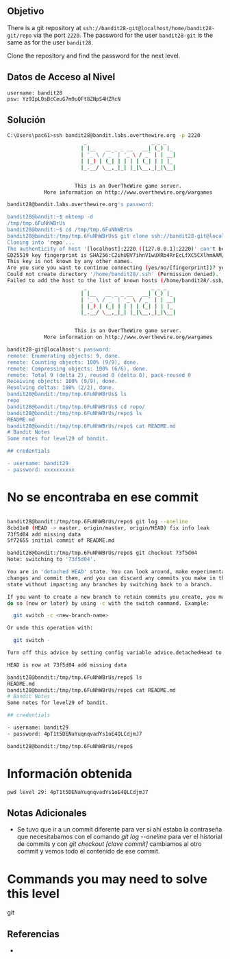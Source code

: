 ## Objetivo

There is a git repository at `ssh://bandit28-git@localhost/home/bandit28-git/repo` via the port `2220`. The password for the user `bandit28-git` is the same as for the user `bandit28`.

Clone the repository and find the password for the next level.
## Datos de Acceso al Nivel

```
username: bandit28
psw: Yz9IpL0sBcCeuG7m9uQFt8ZNpS4HZRcN
```

## Solución
```bash
C:\Users\pac61>ssh bandit28@bandit.labs.overthewire.org -p 2220
                         _                     _ _ _
                        | |__   __ _ _ __   __| (_) |_
                        | '_ \ / _` | '_ \ / _` | | __|
                        | |_) | (_| | | | | (_| | | |_
                        |_.__/ \__,_|_| |_|\__,_|_|\__|


                      This is an OverTheWire game server.
            More information on http://www.overthewire.org/wargames

bandit28@bandit.labs.overthewire.org's password:

bandit28@bandit:~$ mktemp -d
/tmp/tmp.6FuNhWBrUs
bandit28@bandit:~$ cd /tmp/tmp.6FuNhWBrUs
bandit28@bandit:/tmp/tmp.6FuNhWBrUs$ git clone ssh://bandit28-git@localhost:2220/home/bandit28-git/repo
Cloning into 'repo'...
The authenticity of host '[localhost]:2220 ([127.0.0.1]:2220)' can't be established.
ED25519 key fingerprint is SHA256:C2ihUBV7ihnV1wUXRb4RrEcLfXC5CXlhmAAM/urerLY.
This key is not known by any other names.
Are you sure you want to continue connecting (yes/no/[fingerprint])? yes
Could not create directory '/home/bandit28/.ssh' (Permission denied).
Failed to add the host to the list of known hosts (/home/bandit28/.ssh/known_hosts).
                         _                     _ _ _
                        | |__   __ _ _ __   __| (_) |_
                        | '_ \ / _` | '_ \ / _` | | __|
                        | |_) | (_| | | | | (_| | | |_
                        |_.__/ \__,_|_| |_|\__,_|_|\__|


                      This is an OverTheWire game server.
            More information on http://www.overthewire.org/wargames

bandit28-git@localhost's password:
remote: Enumerating objects: 9, done.
remote: Counting objects: 100% (9/9), done.
remote: Compressing objects: 100% (6/6), done.
remote: Total 9 (delta 2), reused 0 (delta 0), pack-reused 0
Receiving objects: 100% (9/9), done.
Resolving deltas: 100% (2/2), done.
bandit28@bandit:/tmp/tmp.6FuNhWBrUs$ ls
repo
bandit28@bandit:/tmp/tmp.6FuNhWBrUs$ cd repo/
bandit28@bandit:/tmp/tmp.6FuNhWBrUs/repo$ ls
README.md
bandit28@bandit:/tmp/tmp.6FuNhWBrUs/repo$ cat README.md
# Bandit Notes
Some notes for level29 of bandit.

## credentials

- username: bandit29
- password: xxxxxxxxxx
```

# No se encontraba en ese commit

```bash

bandit28@bandit:/tmp/tmp.6FuNhWBrUs/repo$ git log --oneline
8cbd1e0 (HEAD -> master, origin/master, origin/HEAD) fix info leak
73f5d04 add missing data
5f72655 initial commit of README.md

bandit28@bandit:/tmp/tmp.6FuNhWBrUs/repo$ git checkout 73f5d04
Note: switching to '73f5d04'.

You are in 'detached HEAD' state. You can look around, make experimental
changes and commit them, and you can discard any commits you make in this
state without impacting any branches by switching back to a branch.

If you want to create a new branch to retain commits you create, you may
do so (now or later) by using -c with the switch command. Example:

  git switch -c <new-branch-name>

Or undo this operation with:

  git switch -

Turn off this advice by setting config variable advice.detachedHead to false

HEAD is now at 73f5d04 add missing data

bandit28@bandit:/tmp/tmp.6FuNhWBrUs/repo$ ls
README.md
bandit28@bandit:/tmp/tmp.6FuNhWBrUs/repo$ cat README.md
# Bandit Notes
Some notes for level29 of bandit.

## credentials

- username: bandit29
- password: 4pT1t5DENaYuqnqvadYs1oE4QLCdjmJ7

bandit28@bandit:/tmp/tmp.6FuNhWBrUs/repo$
```

# Información obtenida
```
pwd level 29: 4pT1t5DENaYuqnqvadYs1oE4QLCdjmJ7
```
## Notas Adicionales
- Se tuvo que ir a un commit diferente para ver si ahí estaba la contraseña que necesitabamos con el comando _git log --oneline_ para ver el historial de commits y con _git checkout [clave commit]_ cambiamos al otro commit y vemos todo el contenido de ese commit.
# Commands you may need to solve this level
git
## Referencias
- 
